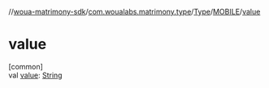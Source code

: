 //[woua-matrimony-sdk](../../../../index.md)/[com.woualabs.matrimony.type](../../index.md)/[Type](../index.md)/[MOBILE](index.md)/[value](value.md)

# value

[common]\
val [value](value.md): [String](https://kotlinlang.org/api/latest/jvm/stdlib/kotlin/-string/index.html)

